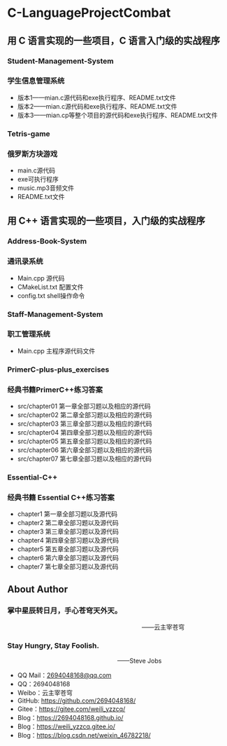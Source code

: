 # C-LanguageProjectCombat

## 用 C 语言实现的一些项目，C 语言入门级的实战程序

### Student-Management-System
### 学生信息管理系统
* 版本1——mian.c源代码和exe执行程序、README.txt文件
* 版本2——mian.c源代码和exe执行程序、README.txt文件
* 版本3——mian.cp等整个项目的源代码和exe执行程序、README.txt文件

### Tetris-game
### 俄罗斯方块游戏
* main.c源代码
* exe可执行程序
* music.mp3音频文件
* README.txt文件


## 用 C++ 语言实现的一些项目，入门级的实战程序

### Address-Book-System
### 通讯录系统
* Main.cpp 源代码
* CMakeList.txt 配置文件
* config.txt shell操作命令

### Staff-Management-System
### 职工管理系统
* Main.cpp 主程序源代码文件

### PrimerC-plus-plus_exercises
### 经典书籍PrimerC++练习答案
* src/chapter01 第一章全部习题以及相应的源代码
* src/chapter02 第二章全部习题以及相应的源代码
* src/chapter03 第三章全部习题以及相应的源代码
* src/chapter04 第四章全部习题以及相应的源代码
* src/chapter05 第五章全部习题以及相应的源代码
* src/chapter06 第六章全部习题以及相应的源代码
* src/chapter07 第七章全部习题以及相应的源代码

### Essential-C++
### 经典书籍 Essential C++练习答案
* chapter1 第一章全部习题以及源代码
* chapter2 第二章全部习题以及源代码
* chapter3 第三章全部习题以及源代码
* chapter4 第四章全部习题以及源代码
* chapter5 第五章全部习题以及源代码
* chapter6 第六章全部习题以及源代码
* chapter7 第七章全部习题以及源代码



## About Author

### 掌中星辰转日月，手心苍穹天外天。
&emsp;&emsp;&emsp;&emsp;&emsp;&emsp;&emsp;&emsp;&emsp;&emsp;&emsp;&emsp;&emsp;&emsp;&emsp;&emsp;&emsp;&emsp;&emsp;&emsp;&emsp;&emsp;——云主宰苍穹

### Stay Hungry, Stay Foolish.
&emsp;&emsp;&emsp;&emsp;&emsp;&emsp;&emsp;&emsp;&emsp;&emsp;&emsp;&emsp;&emsp;&emsp;&emsp;&emsp;&emsp;&emsp;——Steve Jobs

- QQ Mail：2694048168@qq.com
- QQ：2694048168
- Weibo：云主宰苍穹
- GitHub: https://github.com/2694048168/
- Gitee：https://gitee.com/weili_yzzcq/
- Blog：https://2694048168.github.io/
- Blog：https://weili_yzzcq.gitee.io/ 
- Blog：https://blog.csdn.net/weixin_46782218/

